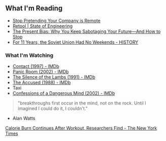 ## What I'm Reading

- [Stop Pretending Your Company is Remote](https://mycodingtales.com/stop-pretending-your-company-is-remote/)
- [Retool | State of Engineering](https://retool.com/reports/state-of-engineering-time-2022/)
- [The Present Bias: Why You Keep Sabotaging Your Future—And How to Stop](https://blog.trello.com/the-present-bias-why-you-keep-sabotaging-your-future-and-how-to-stop)
- [For 11 Years, the Soviet Union Had No Weekends - HISTORY](https://www.history.com/news/soviet-union-stalin-weekend-labor-policy)

### What I'm Watching

- [Contact (1997) - IMDb](https://www.imdb.com/title/tt0118884/)
- [Panic Room (2002) - IMDb](https://www.imdb.com/title/tt0258000/)
- [The Silence of the Lambs (1991) - IMDb](https://www.imdb.com/title/tt0102926/)
- [The Accused (1988) - IMDb](https://www.imdb.com/title/tt0094608/)
- Taxi
- [Confessions of a Dangerous Mind (2002) - IMDb](https://www.imdb.com/title/tt0270288/)

> "breakthroughs first occur in the mind, not on the rock. Until I imagined I could do it, I couldn't."

- Alan Watts

[Calorie Burn Continues After Workout, Researchers Find - The New York Times](https://www.nytimes.com/2011/04/19/health/nutrition/19best.html)
